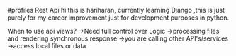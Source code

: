 #profiles Rest Api
hi this is hariharan, currently learning Django ,this is just purely for my career improvement just for development purposes in
python.

When to use api views?
->Need full control over Logic
->processing files and rendering synchronous response
->you are calling other API's/services
->access local files or data
